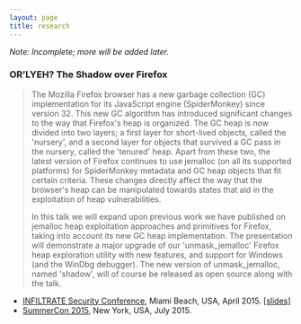 ```yaml
---
layout: page
title: research
---
```


*Note: Incomplete; more will be added later.*

### OR’LYEH? The Shadow over Firefox

> The Mozilla Firefox browser has a new garbage collection (GC) implementation
> for its JavaScript engine (SpiderMonkey) since version 32. This new GC algorithm
> has introduced significant changes to the way that Firefox's heap is organized.
> The GC heap is now divided into two layers; a first layer for short-lived
> objects, called the 'nursery', and a second layer for objects that survived
> a GC pass in the nursery, called the 'tenured' heap. Apart from these two, the
> latest version of Firefox continues to use jemalloc (on all its supported platforms)
> for SpiderMonkey metadata and GC heap objects that fit certain criteria. These
> changes directly affect the way that the browser's heap can be manipulated towards
> states that aid in the exploitation of heap vulnerabilities.
>
> In this talk we will expand upon previous work we have published on jemalloc heap
> exploitation approaches and primitives for Firefox, taking into account its new
> GC heap implementation. The presentation will demonstrate a major upgrade of our
> 'unmask_jemalloc' Firefox heap exploration utility with new features, and support
> for Windows (and the WinDbg debugger). The new version of unmask_jemalloc, named
> 'shadow', will of course be released as open source along with the talk.

* [INFILTRATE Security
Conference](http://web.archive.org/web/20150315014310/http://www.infiltratecon.com/speakers.html#firefox),
Miami Beach, USA, April 2015. [[slides]](https://speakerdeck.com/argp/orlyeh-the-shadow-over-firefox)
* [SummerCon 2015](http://web.archive.org/web/20150919005103/http://www.summercon.org/presentations.html#firefox),
New York, USA, July 2015.
